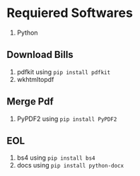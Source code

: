 # Requiered Softwares

1. Python

## Download Bills

1. pdfkit using `pip install pdfkit`
2. wkhtmltopdf

## Merge Pdf

1. PyPDF2 using `pip install PyPDF2`

## EOL

1. bs4 using `pip install bs4`
2. docs using `pip install python-docx`
